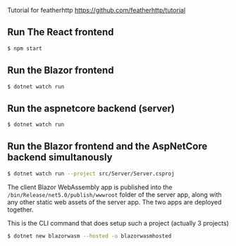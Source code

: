Tutorial for featherhttp https://github.com/featherhttp/tutorial

## Run The React frontend

```bash
$ npm start
```

## Run the Blazor frontend

```bash
$ dotnet watch run
```

## Run the aspnetcore backend (server)

```bash
$ dotnet watch run
```

## Run the Blazor frontend and the AspNetCore backend simultanously

```bash
$ dotnet watch run --project src/Server/Server.csproj
```

The client Blazor WebAssembly app is published into the `/bin/Release/net5.0/publish/wwwroot`
folder of the server app, along with any other static web assets of the server app.
The two apps are deployed together.

This is the CLI command that does setup such a project (actually 3 projects)

```bash
$ dotnet new blazorwasm --hosted -o blazorwasmhosted
```
